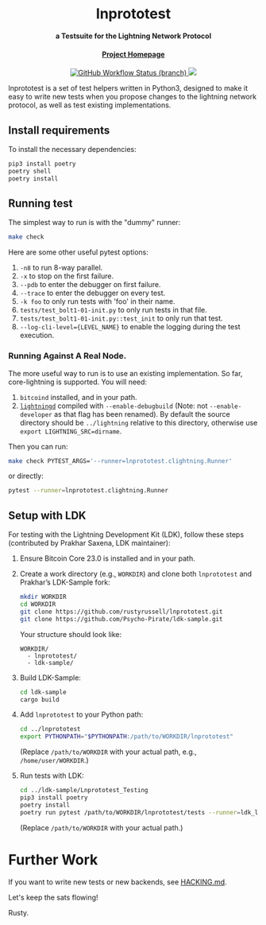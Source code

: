 
<div align="center">
  <h1>lnprototest</h1>

  <p>
    <strong>a Testsuite for the Lightning Network Protocol</strong>
  </p>

  <h4>
    <a href="https://github.com/rustyrussell/lnprototest">Project Homepage</a>
  </h4>

  <a href="https://github.com/rustyrussell/lnprototest/actions">
    <img alt="GitHub Workflow Status (branch)" src="https://img.shields.io/github/actions/workflow/status/rustyrussell/lnprototest/integration-testing.yml?branch=master&style=flat-square" />
  </a>

  <a href="https://github.com/vincenzopalazzo/lnprototest/blob/vincenzopalazzo/styles/HACKING.md">
    <img src="https://img.shields.io/badge/doc-hacking-orange?style=flat-square" />
  </a>
</div>

lnprototest is a set of test helpers written in Python3, designed to make it easy to write new tests when you propose changes to the lightning network protocol, as well as test existing implementations.

## Install requirements

To install the necessary dependencies:

```bash
pip3 install poetry
poetry shell
poetry install
```

## Running test

The simplest way to run is with the "dummy" runner:

```bash
make check
```

Here are some other useful pytest options:
1. `-n8` to run 8-way parallel.
2. `-x` to stop on the first failure.
3. `--pdb` to enter the debugger on first failure.
4. `--trace` to enter the debugger on every test.
5. `-k foo` to only run tests with 'foo' in their name.
6. `tests/test_bolt1-01-init.py` to only run tests in that file.
7. `tests/test_bolt1-01-init.py::test_init` to only run that test.
8. `--log-cli-level={LEVEL_NAME}` to enable the logging during the test execution.

### Running Against A Real Node.

The more useful way to run is to use an existing implementation. So far, core-lightning is supported. You will need:

1. `bitcoind` installed, and in your path.
2. [`lightningd`](https://github.com/ElementsProject/lightning/) compiled with `--enable-debugbuild` (Note: not `--enable-developer` as that flag has been renamed). By default the source directory should be `../lightning` relative to this directory, otherwise use `export LIGHTNING_SRC=dirname`.

Then you can run:

```bash
make check PYTEST_ARGS='--runner=lnprototest.clightning.Runner'
```

or directly:

```bash
pytest --runner=lnprototest.clightning.Runner
```

## Setup with LDK

For testing with the Lightning Development Kit (LDK), follow these steps (contributed by Prakhar Saxena, LDK maintainer):

1. Ensure Bitcoin Core 23.0 is installed and in your path.
2. Create a work directory (e.g., `WORKDIR`) and clone both `lnprototest` and Prakhar’s LDK-Sample fork:
   ```bash
   mkdir WORKDIR
   cd WORKDIR
   git clone https://github.com/rustyrussell/lnprototest.git
   git clone https://github.com/Psycho-Pirate/ldk-sample.git
   ```
   Your structure should look like:
   ```
   WORKDIR/
     - lnprototest/
     - ldk-sample/
   ```

3. Build LDK-Sample:
   ```bash
   cd ldk-sample
   cargo build
   ```

4. Add `lnprototest` to your Python path:
   ```bash
   cd ../lnprototest
   export PYTHONPATH="$PYTHONPATH:/path/to/WORKDIR/lnprototest"
   ```
   (Replace `/path/to/WORKDIR` with your actual path, e.g., `/home/user/WORKDIR`.)

5. Run tests with LDK:
   ```bash
   cd ../ldk-sample/Lnprototest_Testing
   pip3 install poetry
   poetry install
   poetry run pytest /path/to/WORKDIR/lnprototest/tests --runner=ldk_lnprototest.Runner --log-cli-level=DEBUG
   ```
   (Replace `/path/to/WORKDIR` with your actual path.)


# Further Work

If you want to write new tests or new backends, see [HACKING.md](HACKING.md).

Let's keep the sats flowing!

Rusty.
